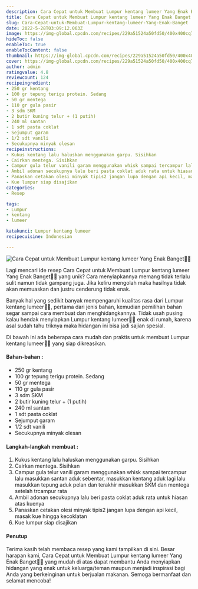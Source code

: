```yaml
---
description: Cara Cepat untuk Membuat Lumpur kentang lumeer Yang Enak Banget"
title: Cara Cepat untuk Membuat Lumpur kentang lumeer Yang Enak Banget
slug: Cara-Cepat-untuk-Membuat-Lumpur-kentang-lumeer-Yang-Enak-Banget
date: 2022-5-28T03:09:12.063Z
image: https://img-global.cpcdn.com/recipes/229a51524a50fd50/400x400cq70/photo.jpg
hideToc: false
enableToc: true
enableTocContent: false
thumbnail: https://img-global.cpcdn.com/recipes/229a51524a50fd50/400x400cq70/photo.jpg
cover: https://img-global.cpcdn.com/recipes/229a51524a50fd50/400x400cq70/photo.jpg
author: admin
ratingvalue: 4.8
reviewcount: 124
recipeingredient:
- 250 gr kentang
- 100 gr tepung terigu protein. Sedang
- 50 gr mentega
- 110 gr gula pasir
- 3 sdm SKM
- 2 butir kuning telur + (1 putih)
- 240 ml santan
- 1 sdt pasta coklat
- Sejumput garam
- 1/2 sdt vanili
- Secukupnya minyak olesan
recipeinstructions:
- Kukus kentang lalu haluskan menggunakan garpu. Sisihkan
- Cairkan mentega. Sisihkan
- Campur gula telur vanili garam menggunakan whisk sampai tercampur lalu masukkan santan aduk sebentar, masukkan kentang aduk lagi lalu masukkan tepung aduk pelan dan terakhir masukkan SKM dan mentega setelah trcampur rata
- Ambil adonan secukupnya lalu beri pasta coklat aduk rata untuk hiasan atas kuenya
- Panaskan cetakan olesi minyak tipis2 jangan lupa dengan api kecil, masak kue hingga kecoklatan
- Kue lumpur siap disajikan
categories:
- Resep

tags:
- Lumpur
- kentang
- lumeer

katakunci: Lumpur kentang lumeer
recipecuisine: Indonesian

---
```


![Cara Cepat untuk Membuat Lumpur kentang lumeer Yang Enak Banget👩‍🍳](https://img-global.cpcdn.com/recipes/229a51524a50fd50/400x400cq70/photo.jpg)

Lagi mencari ide resep Cara Cepat untuk Membuat Lumpur kentang lumeer Yang Enak Banget👩‍🍳 yang unik? Cara menyiapkannya memang tidak terlalu sulit namun tidak gampang juga. Jika keliru mengolah maka hasilnya tidak akan memuaskan dan justru cenderung tidak enak.

Banyak hal yang sedikit banyak mempengaruhi kualitas rasa dari Lumpur kentang lumeer👩‍🍳, pertama dari jenis bahan, kemudian pemilihan bahan segar sampai cara membuat dan menghidangkannya. Tidak usah pusing kalau hendak menyiapkan Lumpur kentang lumeer👩‍🍳 enak di rumah, karena asal sudah tahu triknya maka hidangan ini bisa jadi sajian spesial.

Di bawah ini ada beberapa cara mudah dan praktis untuk membuat Lumpur kentang lumeer👩‍🍳 yang siap dikreasikan.

<!--inarticleads1-->

#### Bahan-bahan :

- 250 gr kentang
- 100 gr tepung terigu protein. Sedang
- 50 gr mentega
- 110 gr gula pasir
- 3 sdm SKM
- 2 butir kuning telur + (1 putih)
- 240 ml santan
- 1 sdt pasta coklat
- Sejumput garam
- 1/2 sdt vanili
- Secukupnya minyak olesan

<!--inarticleads2-->

#### Langkah-langkah membuat :

1. Kukus kentang lalu haluskan menggunakan garpu. Sisihkan
1. Cairkan mentega. Sisihkan
1. Campur gula telur vanili garam menggunakan whisk sampai tercampur lalu masukkan santan aduk sebentar, masukkan kentang aduk lagi lalu masukkan tepung aduk pelan dan terakhir masukkan SKM dan mentega setelah trcampur rata
1. Ambil adonan secukupnya lalu beri pasta coklat aduk rata untuk hiasan atas kuenya
1. Panaskan cetakan olesi minyak tipis2 jangan lupa dengan api kecil, masak kue hingga kecoklatan
1. Kue lumpur siap disajikan

#### Penutup

Terima kasih telah membaca resep yang kami tampilkan di sini. Besar harapan kami, Cara Cepat untuk Membuat Lumpur kentang lumeer Yang Enak Banget👩‍🍳 yang mudah di atas dapat membantu Anda menyiapkan hidangan yang enak untuk keluarga/teman maupun menjadi inspirasi bagi Anda yang berkeinginan untuk berjualan makanan. Semoga bermanfaat dan selamat mencoba!
